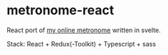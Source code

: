 # metronome-react

React port of [my online metronome](https://github.com/marcusand/metronome) written in svelte.

Stack: React + Redux(-Toolkit) + Typescript + sass
